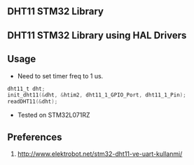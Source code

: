## DHT11 STM32 Library
 DHT11 STM32 Library using HAL Drivers
---
## Usage
- Need to set timer freq to 1 us. 

```c
dht11_t dht;
init_dht11(&dht, &htim2, dht11_1_GPIO_Port, dht11_1_Pin);
readDHT11(&dht);
```

- Tested on STM32L071RZ

## Preferences
1. http://www.elektrobot.net/stm32-dht11-ve-uart-kullanmi/